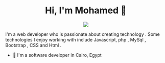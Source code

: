 
<h1 align="center">Hi, I'm Mohamed 👋</h1>
<p align="center">
    <a href="https://www.linkedin.com/in/mustafa-alqadi/"><img src="https://img.shields.io/badge/linkedin-%230177B5?style=flat&logo=linkedin&logoColor=white"/></a>
  </p>
  

I'm a web developer who is passionate about creating technology . Some technologies I enjoy working with include Javascript, php , MySql , Bootstrap , CSS and Html .

- 🔭 I'm a software developer in Cairo, Egypt

